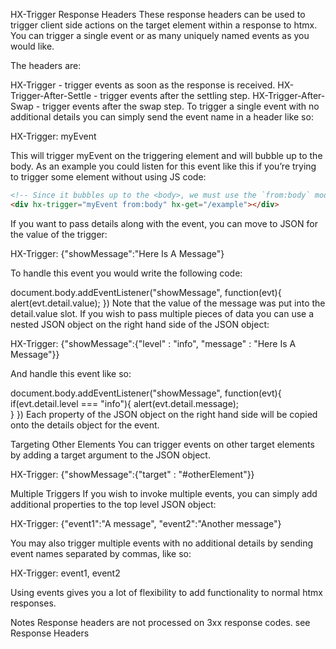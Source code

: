 HX-Trigger Response Headers
These response headers can be used to trigger client side actions on the target element within a response to htmx. You can trigger a single event or as many uniquely named events as you would like.

The headers are:

HX-Trigger - trigger events as soon as the response is received.
HX-Trigger-After-Settle - trigger events after the settling step.
HX-Trigger-After-Swap - trigger events after the swap step.
To trigger a single event with no additional details you can simply send the event name in a header like so:

HX-Trigger: myEvent

This will trigger myEvent on the triggering element and will bubble up to the body. As an example you could listen for this event like this if you’re trying to trigger some element without using JS code:

```html
<!-- Since it bubbles up to the <body>, we must use the `from:body` modifier below -->
<div hx-trigger="myEvent from:body" hx-get="/example"></div>
```

If you want to pass details along with the event, you can move to JSON for the value of the trigger:

HX-Trigger: {"showMessage":"Here Is A Message"}

To handle this event you would write the following code:

document.body.addEventListener("showMessage", function(evt){
    alert(evt.detail.value);
})
Note that the value of the message was put into the detail.value slot. If you wish to pass multiple pieces of data you can use a nested JSON object on the right hand side of the JSON object:

HX-Trigger: {"showMessage":{"level" : "info", "message" : "Here Is A Message"}}

And handle this event like so:

document.body.addEventListener("showMessage", function(evt){
   if(evt.detail.level === "info"){
     alert(evt.detail.message);   
   }
})
Each property of the JSON object on the right hand side will be copied onto the details object for the event.

Targeting Other Elements
You can trigger events on other target elements by adding a target argument to the JSON object.

HX-Trigger: {"showMessage":{"target" : "#otherElement"}}

Multiple Triggers
If you wish to invoke multiple events, you can simply add additional properties to the top level JSON object:

HX-Trigger: {"event1":"A message", "event2":"Another message"}

You may also trigger multiple events with no additional details by sending event names separated by commas, like so:

HX-Trigger: event1, event2

Using events gives you a lot of flexibility to add functionality to normal htmx responses.

Notes
Response headers are not processed on 3xx response codes. see Response Headers